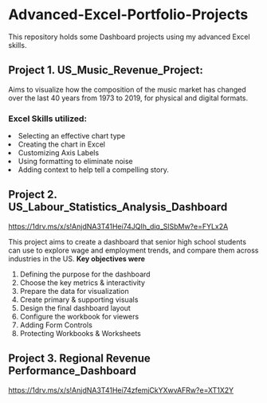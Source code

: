 # Advanced-Excel-Portfolio-Projects

This repository holds some Dashboard projects using my advanced Excel skills.

## Project 1. US_Music_Revenue_Project:
Aims to visualize how the composition of the music market has changed over the last 40 years
 from 1973 to 2019, for physical and digital formats.

### Excel Skills utilized:
<li> Selecting an effective chart type
<li> Creating the chart in Excel
<li> Customizing Axis Labels
<li> Using formatting to eliminate noise
<li> Adding context to help tell a compelling story.

 
 ## Project 2. US_Labour_Statistics_Analysis_Dashboard
 https://1drv.ms/x/s!AnjdNA3T41Hei74JQIh_diq_SlSbMw?e=FYLx2A

This project aims to create a dashboard that senior high school students can use to explore
wage and employment trends, and compare them across industries in the US.
<b> Key objectives were</b> 

1. Defining the purpose for the dashboard
2. Choose the key metrics & interactivity
3. Prepare the data for visualization
4. Create primary & supporting visuals
5. Design the final dashboard layout
6. Configure the workbook for viewers
7. Adding Form Controls
8. Protecting Workbooks & Worksheets

 
 ## Project 3. Regional Revenue Performance_Dashboard
https://1drv.ms/x/s!AnjdNA3T41Hei74zfemjCkYXwvAFRw?e=XT1X2Y
